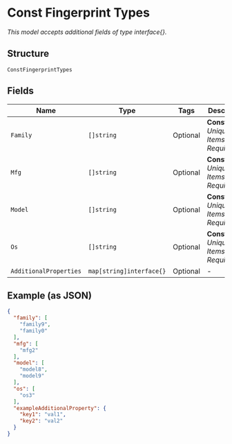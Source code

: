 
# Const Fingerprint Types

*This model accepts additional fields of type interface{}.*

## Structure

`ConstFingerprintTypes`

## Fields

| Name | Type | Tags | Description |
|  --- | --- | --- | --- |
| `Family` | `[]string` | Optional | **Constraints**: *Unique Items Required* |
| `Mfg` | `[]string` | Optional | **Constraints**: *Unique Items Required* |
| `Model` | `[]string` | Optional | **Constraints**: *Unique Items Required* |
| `Os` | `[]string` | Optional | **Constraints**: *Unique Items Required* |
| `AdditionalProperties` | `map[string]interface{}` | Optional | - |

## Example (as JSON)

```json
{
  "family": [
    "family9",
    "family0"
  ],
  "mfg": [
    "mfg2"
  ],
  "model": [
    "model8",
    "model9"
  ],
  "os": [
    "os3"
  ],
  "exampleAdditionalProperty": {
    "key1": "val1",
    "key2": "val2"
  }
}
```

